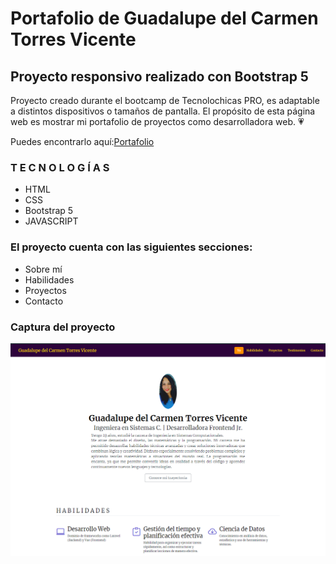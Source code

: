 # Portafolio de Guadalupe del Carmen Torres Vicente
## Proyecto responsivo realizado con Bootstrap 5

Proyecto creado durante el bootcamp de Tecnolochicas PRO, es adaptable a distintos dispositivos o tamaños de pantalla.
El propósito de esta página web es mostrar mi portafolio de proyectos como desarrolladora web. 💗

Puedes encontrarlo aquí:[Portafolio](https://lucamy08.github.io/)

### T E C N O L O G Í A S
* HTML
* CSS
* Bootstrap 5
* JAVASCRIPT

### El proyecto cuenta con las siguientes secciones:

* Sobre mí
* Habilidades
* Proyectos
* Contacto

### Captura del proyecto
![Captura del Proyecto](/assets/CapturaPortafolio.png)